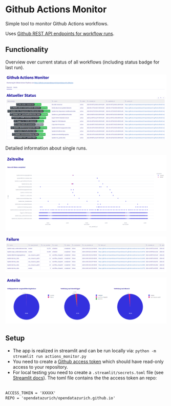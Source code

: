 # Github Actions Monitor

Simple tool to monitor Github Actions workflows.

Uses [Github REST API endpoints for workflow runs](https://docs.github.com/en/rest/actions/workflow-runs?apiVersion=2022-11-28).

## Functionality

Overview over current status of all workflows (including status badge for last run).

![Overview](images/screenshot_overview.png)

Detailed information about single runs.

![Time Series](images/screenshot_time_series.png)

![Failure](images/screenshot_failure.png)

![fractions](images/screenshot_fractions.png)


## Setup

- The app is realized in streamlit and can be run locally via: `python -m streamlit run actions_monitor.py`
- You need to create a [Github access token](https://docs.github.com/en/authentication/keeping-your-account-and-data-secure/managing-your-personal-access-tokens#creating-a-fine-grained-personal-access-token) which should have read-only access to your repository.
- For local testing you need to create a  `.streamlit/secrets.toml` file (see [Streamlit docs](https://docs.streamlit.io/deploy/streamlit-community-cloud/deploy-your-app/secrets-management)). The toml file contains the the access token an repo:

```

ACCESS_TOKEN = 'XXXXX'
REPO = 'opendatazurich/opendatazurich.github.io'
```
